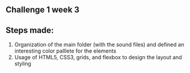 ## Challenge 1 week 3

## Steps made:
1. Organization of the main folder (with the sound files) and defined an interesting color palllete for the elements
2. Usage of HTML5, CSS3, grids, and flexbox to design the layout and styling